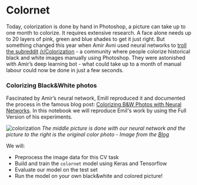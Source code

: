 # Colornet

Today, colorization is done by hand in Photoshop, a picture can take up to one month to colorize. It requires extensive research. A face alone needs up to 20 layers of pink, green and blue shades to get it just right. But something changed this year when Amir Avni used neural networks to [troll the subreddit](http://www.whatimade.today/our-frst-reddit-bot-coloring-b-2/) [/r/Colorization](https://www.reddit.com/r/Colorization/) - a community where people colorize historical black and white images manually using Photoshop. They were astonished with Amir’s deep learning bot - what could take up to a month of manual labour could now be done in just a few seconds.

### Colorizing Black&White photos

Fascinated by Amir’s neural network, Emill reproduced it and documented the process in the famous blog post: [Colorizing B&W Photos with Neural Networks](https://blog.floydhub.com/colorizing-b-w-photos-with-neural-networks/). In this notebook we will reproduce Emil's work by using the Full Version of his experiments.

![colorization](https://blog.floydhub.com/content/images/2018/06/woman_results-1-min.png)
*The middle picture is done with our neural network and the picture to the right is the original color photo - Image from the [Blog](https://blog.floydhub.com/colorizing-b-w-photos-with-neural-networks/)*

We will:
- Preprocess the image data for this CV task
- Build and train the `colornet` model using Keras and Tensorflow
- Evaluate our model on the test set
- Run the model on your own black&white and colored picture!
